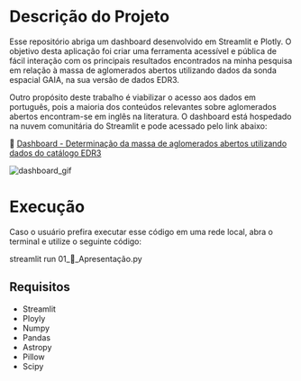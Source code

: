 # Descrição do Projeto

Esse repositório abriga um dashboard desenvolvido em Streamlit e Plotly. O objetivo desta aplicação foi criar uma ferramenta acessível e pública de fácil interação com os principais resultados encontrados na minha pesquisa em relação à massa de aglomerados abertos utilizando dados da sonda espacial GAIA, na sua versão de dados EDR3.

Outro propósito deste trabalho é viabilizar o acesso aos dados em português, pois a maioria dos conteúdos relevantes sobre aglomerados abertos encontram-se em inglês na literatura. O dashboard está hospedado na nuvem comunitária do Streamlit e pode acessado pelo link abaixo:

🔗 [Dashboard - Determinação da massa de aglomerados abertos utilizando dados do catálogo EDR3](https://ander-son-almeida-dashboard-aglomerados-a-01--apresentao-m8ok0o.streamlitapp.com/)

![dashboard_gif](https://user-images.githubusercontent.com/70342250/192885272-deaca18c-6f77-4fa4-a881-3cae974dd146.gif)

# Execução

Caso o usuário prefira executar esse código em uma rede local, abra o terminal e utilize o seguinte código:

<aside>
streamlit run 01_🔵_Apresentação.py

</aside>

## Requisitos

- Streamlit
- Ployly
- Numpy
- Pandas
- Astropy
- Pillow
- Scipy
